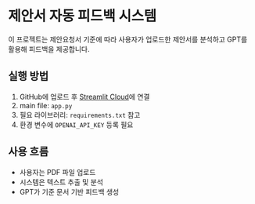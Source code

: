 # 제안서 자동 피드백 시스템

이 프로젝트는 제안요청서 기준에 따라 사용자가 업로드한 제안서를 분석하고 GPT를 활용해 피드백을 제공합니다.

## 실행 방법
1. GitHub에 업로드 후 [Streamlit Cloud](https://streamlit.io/cloud)에 연결
2. main file: `app.py`
3. 필요 라이브러리: `requirements.txt` 참고
4. 환경 변수에 `OPENAI_API_KEY` 등록 필요

## 사용 흐름
- 사용자는 PDF 파일 업로드
- 시스템은 텍스트 추출 및 분석
- GPT가 기준 문서 기반 피드백 생성
